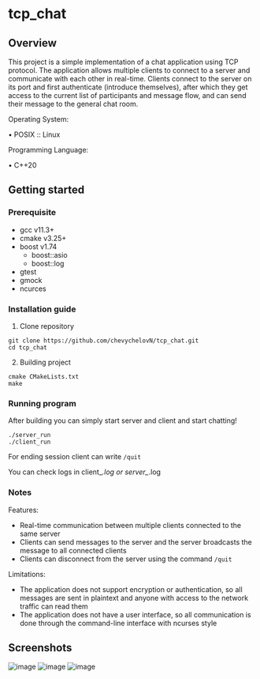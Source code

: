 # tcp_chat
## Overview
This project is a simple implementation of a chat application using TCP protocol. 
The application allows multiple clients to connect to a server and communicate with each other in real-time.
Clients connect to the server on its port and first authenticate (introduce themselves),
after which they get access to the current list of participants 
and message flow, and can send their message to the general chat room.


Operating System:

• POSIX :: Linux

Programming Language:

• C++20

## Getting started
### Prerequisite
- gcc v11.3+
- cmake v3.25+
- boost v1.74
  - boost::asio
  - boost::log
- gtest
- gmock
- ncurces

### Installation guide

1. Clone repository 
```
git clone https://github.com/chevychelovN/tcp_chat.git
cd tcp_chat
```

2. Building project
```
cmake CMakeLists.txt
make
```


### Running program

After building you can simply start server and client and start chatting!
```
./server_run
./client_run
```

For ending session client can write ```/quit```

You can check logs in client_*.log or server_*.log

### Notes
Features:
- Real-time communication between multiple clients connected to the same server
- Clients can send messages to the server and the server broadcasts the message to all connected clients
- Clients can disconnect from the server using the command ```/quit```

Limitations:
- The application does not support encryption or authentication, so all messages are sent in plaintext and anyone with access to the network traffic can read them
- The application does not have a user interface, so all communication is done through the command-line interface with ncurses style

## Screenshots
![image](https://user-images.githubusercontent.com/86499004/232757266-ecd80252-690d-4fb3-bbb3-15ef53d7ffa5.png)
![image](https://user-images.githubusercontent.com/86499004/232757443-097d76f4-c76e-4199-9282-b4906a4d5628.png)
![image](https://user-images.githubusercontent.com/86499004/232757533-1a33caa9-f489-4c36-8dbd-8e7c3106ce8d.png)
